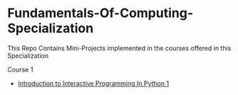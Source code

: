 # Fundamentals-Of-Computing-Specialization

 This Repo Contains Mini-Projects implemented in the courses offered in this Specialization
 
 Course 1
* [Introduction to Interactive  Programming In Python 1](https://github.com/Jai4/Fundamentals-Of-Computing-Specialization/tree/master/Course%201)

